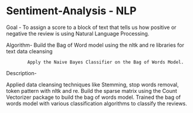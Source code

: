 # Sentiment-Analysis - NLP

Goal - To assign a score to a block of text that tells us how positive or negative the review is using Natural Language Processing.

Algorithm- Build the Bag of Word model using the nltk and re libraries for text data cleansing
           
            Apply the Naive Bayes Classifier on the Bag of Words Model.
           
Description-

Applied data cleansing techniques like Stemming, stop words removal, token pattern with nltk and re.
Build the sparse matrix using the Count Vectorizer package to build the bag of words model.
Trained the bag of words model with various classification algorithms to classify the reviews. 
